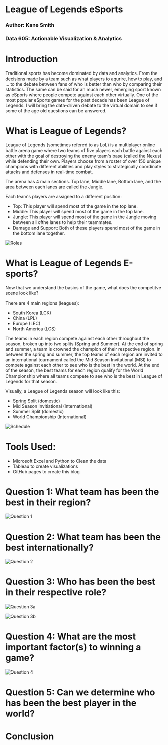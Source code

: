 # League of Legends eSports
### Author: Kane Smith
### Data 605: Actionable Visualization & Analytics

# Introduction 

Traditional sports has become dominated by data and analytics. From the decisions made by a team such as what players to aqurire, how to play, and ... to the debate between fans of who is better than who by comparing their statistics. The same can be said for an much newer, emerging sport known as eSports where people compete against each other virtually. One of the most popular eSports games for the past decade has been League of Legends. I will bring the data-driven debate to the virtual domain to see if some of the age old questions can be answered.

# What is League of Legends?

League of Legends (sometimes refered to as LoL) is a multiplayer online battle arena game where two teams of five players each battle against each other with the goal of destroying the enemy team's base (called the Nexus) while defending their own. Players choose from a roster of over 150 unique champions with different abilities and play styles to strategically coordinate attacks and defenses in real-time combat. 

The arena has 4 main sections. Top lane, Middle lane, Bottom lane, and the area between each lanes are called the Jungle.

Each team's players are assigned to a different position:
- Top: This player will spend most of the game in the top lane.
- Middle: This player will spend most of the game in the top lane.
- Jungle: This player will spend most of the game in the Jungle moving between all ofthe lanes to help their teammates.
- Damage and Support: Both of these players spend most of the game in the bottom lane together.

![Roles](https://github.com/kaneiscoding/DATA-605-Final-Project/blob/main/Graphics/roles-map-mobafire.png)

# What is League of Legends E-sports?
Now that we understand the basics of the game, what does the competitve scene look like?

There are 4 main regions (leagues):
- South Korea (LCK)
- China (LPL)
- Europe (LEC)
- North America (LCS)

The teams in each region compete against each other throughout the season, broken up into two splits (Spring and Summer). At the end of spring and summer, a team is crowned the champion of their respective region. In between the spring and summer, the top teams of each region are invited to an international tournament called the Mid Season Invitational (MSI) to compete against each other to see who is the best in the world. At the end of the season, the best teams for each region qualify for the World Championship where all teams compete to see who is the best in League of Legends for that season. 

Visually, a League of Legends season will look like this:
- Spring Split (domestic)
- Mid Season Invitiational (International)
- Summer Split (domestic)
- World Championship (International)

![Schedule]()

# Tools Used:
- Microsoft Excel and Python to Clean the data
- Tableau to create visualizations
- GitHub pages to create this blog 

# Question 1: What team has been the best in their region?
![Question 1](https://github.com/kaneiscoding/DATA-605-Final-Project/blob/main/Graphics/Q1%20Annotated.png)

# Question 2: What team has been the best internationally?
![Question 2](https://github.com/kaneiscoding/DATA-605-Final-Project/blob/main/Graphics/Q2%20Annotated.png)

# Question 3: Who has been the best in their respective role?
![Question 3a](https://github.com/kaneiscoding/DATA-605-Final-Project/blob/main/Graphics/Q3%20P1%20Annotated.png)

![Question 3b](https://github.com/kaneiscoding/DATA-605-Final-Project/blob/main/Graphics/Question%203%20p2.jpg)

# Question 4: What are the most important factor(s) to winning a game?
![Question 4](https://github.com/kaneiscoding/DATA-605-Final-Project/blob/main/Graphics/Q4%20Annotated.png)

# Question 5: Can we determine who has been the best player in the world?

# Conclusion 
